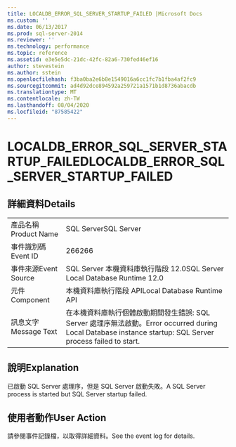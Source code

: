 ```yaml
---
title: LOCALDB_ERROR_SQL_SERVER_STARTUP_FAILED |Microsoft Docs
ms.custom: ''
ms.date: 06/13/2017
ms.prod: sql-server-2014
ms.reviewer: ''
ms.technology: performance
ms.topic: reference
ms.assetid: e3e5e5dc-21dc-42fc-82a6-730fed46ef16
author: stevestein
ms.author: sstein
ms.openlocfilehash: f3ba0ba2e6b8e1549016a6cc1fc7b1fba4af2fc9
ms.sourcegitcommit: ad4d92dce894592a259721a1571b1d8736abacdb
ms.translationtype: MT
ms.contentlocale: zh-TW
ms.lasthandoff: 08/04/2020
ms.locfileid: "87585422"
---
```

# <a name="localdb_error_sql_server_startup_failed"></a><span data-ttu-id="94013-102">LOCALDB_ERROR_SQL_SERVER_STARTUP_FAILED</span><span class="sxs-lookup"><span data-stu-id="94013-102">LOCALDB_ERROR_SQL_SERVER_STARTUP_FAILED</span></span>
    
## <a name="details"></a><span data-ttu-id="94013-103">詳細資料</span><span class="sxs-lookup"><span data-stu-id="94013-103">Details</span></span>  
  
|||  
|-|-|  
|<span data-ttu-id="94013-104">產品名稱</span><span class="sxs-lookup"><span data-stu-id="94013-104">Product Name</span></span>|<span data-ttu-id="94013-105">SQL Server</span><span class="sxs-lookup"><span data-stu-id="94013-105">SQL Server</span></span>|  
|<span data-ttu-id="94013-106">事件識別碼</span><span class="sxs-lookup"><span data-stu-id="94013-106">Event ID</span></span>|<span data-ttu-id="94013-107">266</span><span class="sxs-lookup"><span data-stu-id="94013-107">266</span></span>|  
|<span data-ttu-id="94013-108">事件來源</span><span class="sxs-lookup"><span data-stu-id="94013-108">Event Source</span></span>|<span data-ttu-id="94013-109">SQL Server 本機資料庫執行階段 12.0</span><span class="sxs-lookup"><span data-stu-id="94013-109">SQL Server Local Database Runtime 12.0</span></span>|  
|<span data-ttu-id="94013-110">元件</span><span class="sxs-lookup"><span data-stu-id="94013-110">Component</span></span>|<span data-ttu-id="94013-111">本機資料庫執行階段 API</span><span class="sxs-lookup"><span data-stu-id="94013-111">Local Database Runtime API</span></span>|  
|<span data-ttu-id="94013-112">訊息文字</span><span class="sxs-lookup"><span data-stu-id="94013-112">Message Text</span></span>|<span data-ttu-id="94013-113">在本機資料庫執行個體啟動期間發生錯誤: SQL Server 處理序無法啟動。</span><span class="sxs-lookup"><span data-stu-id="94013-113">Error occurred during Local Database instance startup: SQL Server process failed to start.</span></span>|  
  
## <a name="explanation"></a><span data-ttu-id="94013-114">說明</span><span class="sxs-lookup"><span data-stu-id="94013-114">Explanation</span></span>  
 <span data-ttu-id="94013-115">已啟動 SQL Server 處理序，但是 SQL Server 啟動失敗。</span><span class="sxs-lookup"><span data-stu-id="94013-115">A SQL Server process is started but SQL Server startup failed.</span></span>  
  
## <a name="user-action"></a><span data-ttu-id="94013-116">使用者動作</span><span class="sxs-lookup"><span data-stu-id="94013-116">User Action</span></span>  
 <span data-ttu-id="94013-117">請參閱事件記錄檔，以取得詳細資料。</span><span class="sxs-lookup"><span data-stu-id="94013-117">See the event log for details.</span></span>  
  
  
